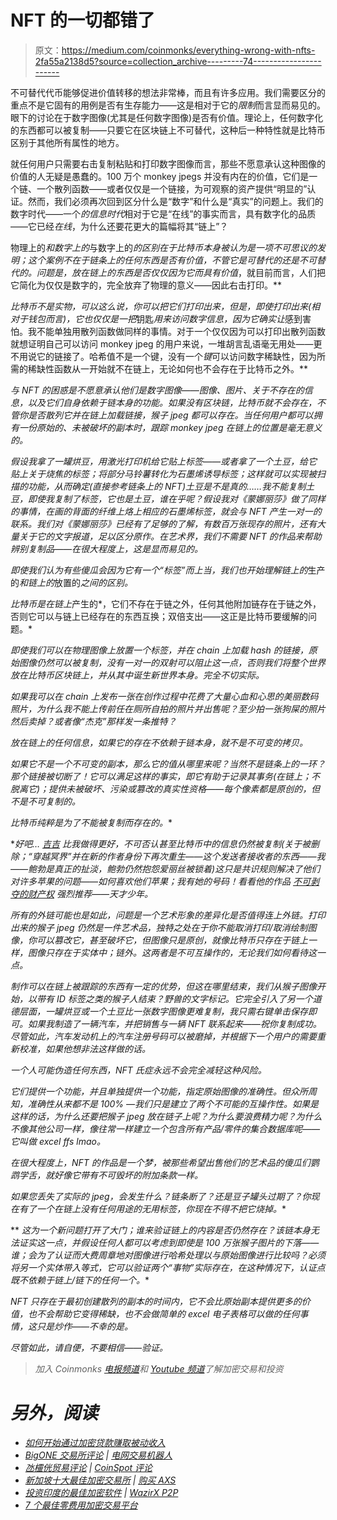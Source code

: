 # NFT 的一切都错了

> 原文：<https://medium.com/coinmonks/everything-wrong-with-nfts-2fa55a2138d5?source=collection_archive---------74----------------------->

不可替代代币能够促进价值转移的想法非常棒，而且有许多应用。我们需要区分的重点不是它固有的用例是否有生存能力——这是相对于它的*限制*而言显而易见的。眼下的讨论在于数字图像(尤其是任何数字图像)是否有价值。理论上，任何数字化的东西都可以被复制——只要它在区块链上不可替代，这种后一种特性就是比特币区别于其他所有属性的地方。

就任何用户只需要右击复制粘贴和打印数字图像而言，那些不愿意承认这种图像的价值的人无疑是愚蠢的。100 万个 monkey jpegs 并没有内在的价值，它们是一个链、一个散列函数——或者仅仅是一个链接，为可观察的资产提供“明显的”认证。然而，我们必须再次回到区分什么是“数字”和什么是“真实”的问题上。我们的数字时代——一个*的信息时代*相对于它是“在线”的事实而言，具有数字化的品质——它已经*在线*，为什么还要花更大的篇幅将其“链上”？

物理上的*和数字上的*与数字上的*的区别在于比特币本身被认为是一项不可思议的发明；这个案例不在于链条上的任何东西是否有价值，不管它是可替代的还是不可替代的。问题是，放在链上的东西是否仅仅因为它而具有价值*，就目前而言，人们把它简化为仅仅是数字的，完全放弃了物理的意义——因此右击打印。**

*比特币不是实物，可以这么说，你可以把它们打印出来，但是，即使打印出来(相对于钱包而言)，它也仅仅是一把*钥匙*用来访问数字信息，因为它确实让*感到害怕。我不能单独用散列函数做同样的事情。对于一个仅仅因为可以打印出散列函数就想证明自己可以访问 monkey jpeg 的用户来说，一堆胡言乱语毫无用处——更不用说它的链接了。哈希值不是一个键，没有一个*键*可以访问数字稀缺性，因为所需的稀缺性函数从一开始就不在链上，无论如何也不会存在于比特币之外。**

*与 NFT 的困惑是不愿意承认他们是数字图像——图像、图片、关于不存在的信息，以及它们自身依赖于链本身的功能。如果没有区块链，比特币就不会存在，不管你是否散列它并在链上加载链接，猴子 jpeg 都可以存在。当任何用户都可以拥有一份原始的、未被破坏的副本时，跟踪 monkey jpeg 在链上的位置是毫无意义的。*

*假设我拿了一罐烘豆，用激光打印机给它贴上标签——或者拿了一个土豆，给它贴上关于烧焦的标签；将部分马铃薯转化为石墨烯诱导标签；这样就可以实现被扫描的功能，从而确定(直接参考链条上的 NFT)土豆是不是真的……我不能复制土豆，即使我复制了标签，它也是土豆，谁在乎呢？假设我对《蒙娜丽莎》做了同样的事情，在画的背面的纤维上烙上相应的石墨烯标签，就会与 NFT 产生一对一的联系。我们对《蒙娜丽莎》已经有了足够的了解，有数百万张现存的照片，还有大量关于它的文字报道，足以区分原作。在艺术界，我们不需要 NFT 的作品来帮助辨别复制品——在很大程度上，这是显而易见的。*

*即使我们认为有些傻瓜会因为它有一个“标签”而上当，我们也开始理解链上的*生产的*和链上的*放置的*之间的区别。*

*比特币是在链上*产生的*，它们不存在于链之外，任何其他附加链存在于链之外，否则它可以与链上已经存在的东西互换；双倍支出——这正是比特币要缓解的问题。*

*即使我们可以在物理图像上放置一个标签，并在 chain 上加载 hash 的链接，原始图像仍然可以被复制，没有一对一的双射可以阻止这一点，否则我们将整个世界放在比特币区块链上，并从其中诞生新世界本身。完全不切实际。*

*如果我可以在 chain 上发布一张在创作过程中花费了大量心血和心思的美丽数码照片，为什么我不能上传前任在厕所自拍的照片并出售呢？至少拍一张狗屎的照片然后卖掉？或者像“杰克”那样发一条推特？*

*放在链上的任何信息，如果它的存在不依赖于链本身，就不是不可变的拷贝。*

*如果它不是一个不可变的副本，那么它的值从哪里来呢？当然不是链条上的一环？那个链接被切断了！它可以满足这样的事实，即它有助于记录其事务(在链上；不脱离它)；提供未被破坏、污染或篡改的真实性资格——每个像素都是原创的，但不是不可复制的。*

*比特币纯粹是为了不能被复制而存在的。**

***好吧…* [*吉吉*](https://twitter.com/dergigi) *比我做得更好，不可否认甚至比特币中的信息仍然被复制(关于被删除；“穿越冥界”并在新的作者身份下再次重生——这个发送者接收者的东西——我——鲍勃是真正的扯淡，鲍勃仍然抱怨爱丽丝被锁着)这只是共识规则解决了他们对许多苹果的问题——如何喜欢他们苹果；我有她的号码！看看他的作品* [*不可剥夺的财产权*](https://dergigi.com/2022/04/03/inalienable-property-rights/) *强烈推荐——天才少年。**

*所有的外链可能也是如此，问题是一个艺术形象的差异化是否值得连上外链。打印出来的猴子 jpeg 仍然是一件艺术品，独特之处在于你不能取消打印/取消绘制图像，你可以篡改它，甚至破坏它，但图像只是原创，就像比特币只存在于链上一样，图像只存在于实体中；链外。这两者是不可互操作的，无论我们如何看待这一点。*

*制作可以在链上被跟踪的东西有一定的优势，但这在哪里结束，我们从猴子图像开始，以带有 ID 标签之类的猴子人结束？野兽的文字标记。它完全引入了另一个道德层面，一罐烘豆或一个土豆比一张数字图像更难复制，我只需右键单击保存即可。如果我制造了一辆汽车，并把销售与一辆 NFT 联系起来——祝你复制成功。尽管如此，汽车发动机上的汽车注册号码可以被磨掉，并根据下一个用户的需要重新校准，如果他想非法这样做的话。*

*一个人可能伪造任何东西，NFT 氏症永远不会完全减轻这种风险。*

*它们提供一个功能，并且单独提供一个功能，指定原始图像的准确性。但众所周知，准确性从来都不是 100% —我们只是建立了两个不可能的互操作性。如果是这样的话，为什么还要把猴子 jpeg 放在链子上呢？为什么要浪费精力呢？为什么不像其他公司一样，像往常一样建立一个包含所有产品/零件的集合数据库呢——它叫做 excel ffs lmao。*

*在很大程度上，NFT 的作品是一个梦，被那些希望出售他们的艺术品的傻瓜们鹦鹉学舌，就好像它带有不可毁坏的附加条款一样。*

*如果您丢失了实际的 jpeg，会发生什么？链条断了？还是豆子罐头过期了？你现在有了一个在链上没有任何用途的无用标签，你现在不得不把它烧掉。**

** *这为一个新问题打开了大门；谁来验证链上的内容是否仍然存在？该链本身无法证实这一点，并假设任何人都可以考虑到即使是 100 万张猴子图片的下落——谁；会为了认证而大费周章地对图像进行哈希处理以与原始图像进行比较吗？必须将另一个实体带入等式，它可以验证两个“事物”实际存在，在这种情况下，认证点既不依赖于链上/链下的任何一个。**

*NFT 只存在于最初创建散列的副本的时间内，它不会比原始副本提供更多的价值，也不会帮助它变得稀缺，也不会做简单的 excel 电子表格可以做的任何事情，这只是炒作——不幸的是。*

*尽管如此，请自便，不要相信——验证。*

> *加入 Coinmonks [电报频道](https://t.me/coincodecap)和 [Youtube 频道](https://www.youtube.com/c/coinmonks/videos)了解加密交易和投资*

# *另外，阅读*

*   *[如何开始通过加密贷款赚取被动收入](https://coincodecap.com/passive-income-crypto-lending)*
*   *[BigONE 交易所评论](/coinmonks/bigone-exchange-review-64705d85a1d4) | [电网交易机器人](https://coincodecap.com/grid-trading)*
*   *[氹欞侊贸易评论](https://coincodecap.com/anny-trade-review) | [CoinSpot 评论](https://coincodecap.com/coinspot-review)*
*   *[新加坡十大最佳加密交易所](https://coincodecap.com/crypto-exchange-in-singapore) | [购买 AXS](https://coincodecap.com/buy-axs-token)*
*   *[投资印度的最佳加密软件](https://coincodecap.com/best-crypto-to-invest-in-india-in-2021) | [WazirX P2P](https://coincodecap.com/wazirx-p2p)*
*   *[7 个最佳零费用加密交易平台](https://coincodecap.com/zero-fee-crypto-exchanges)*